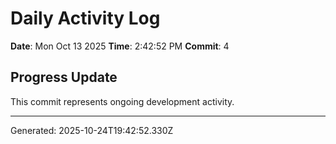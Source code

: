 # Daily Activity Log

**Date**: Mon Oct 13 2025
**Time**: 2:42:52 PM
**Commit**: 4

## Progress Update

This commit represents ongoing development activity.

---
Generated: 2025-10-24T19:42:52.330Z
